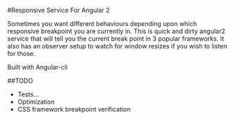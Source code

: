 #Responsive Service For Angular 2

Sometimes you want different behaviours depending upon which responsive breakpoint you are currently in. This is quick and dirty
angular2 service that will tell you the current break point in 3 popular frameworks. It also has an observer setup to watch for 
window resizes if you wish to listen for those. 

Built with Angular-cli

##TODO

- Tests...
- Optimization
- CSS framework breakpoint verification